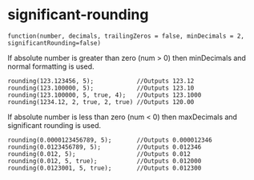 # significant-rounding


    function(number, decimals, trailingZeros = false, minDecimals = 2, significantRounding=false)
If absolute number is greater than zero (num > 0) then minDecimals and normal formatting is used.
  
    rounding(123.123456, 5);            //Outputs 123.12
    rounding(123.100000, 5);            //Outputs 123.10
    rounding(123.100000, 5, true, 4);   //Outputs 123.1000
    rounding(1234.12, 2, true, 2, true) //Outputs 120.00

If absolute number is less than zero (num < 0) then maxDecimals and significant rounding is used. 
      
    rounding(0.0000123456789, 5);       //Outputs 0.000012346
    rounding(0.0123456789, 5);          //Outputs 0.012346
    rounding(0.012, 5);                 //Outputs 0.012
    rounding(0.012, 5, true);           //Outputs 0.012000
    rounding(0.0123001, 5, true);       //Outputs 0.012300